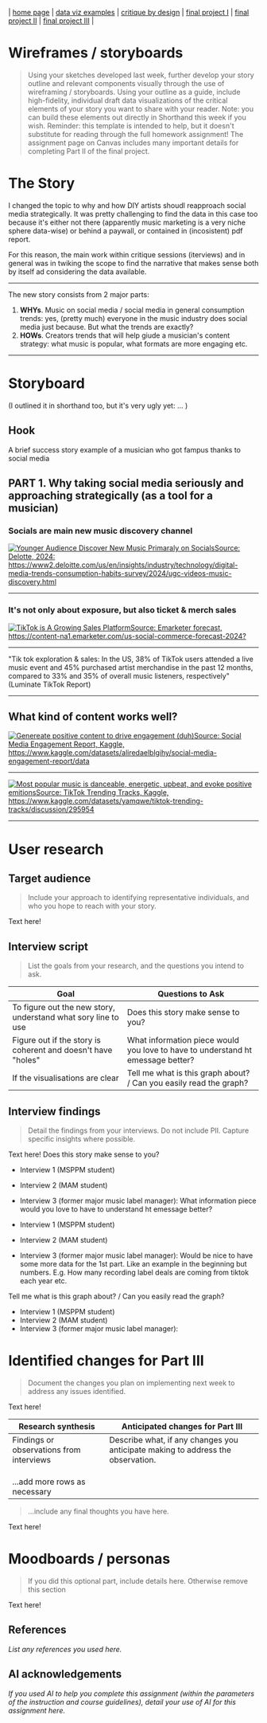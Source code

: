 | [home page](https://cmustudent.github.io/tswd-portfolio-templates/) | [data viz examples](dataviz-examples) | [critique by design](critique-by-design) | [final project I](final-project-part-one) | [final project II](final-project-part-two) | [final project III](final-project-part-three) |

# Wireframes / storyboards
> Using your sketches developed last week, further develop your story outline and relevant components visually through the use of wireframing / storyboards. Using your outline as a guide, include high-fidelity, individual draft data visualizations of the critical elements of your story you want to share with your reader. Note: you can build these elements out directly in Shorthand this week if you wish.  Reminder: this template is intended to help, but it doesn't substitute for reading through the full homework assignment!  The assignment page on Canvas includes many important details for completing Part II of the final project. 

# The Story

I changed the topic to why and how DIY artists shoudl reapproach social media strategically. It was pretty challenging to find the data in this case too because it's either not there (apparently music marketing is a very niche sphere data-wise) or behind a paywall, or contained in (incosistent) pdf report.

For this reason, the main work within critique sessions (iterviews) and in general was in twiking the scope to find the narrative that makes sense both by itself ad considering the data available.

***

The new story consists from 2 major parts:

1. **WHYs**. Music on social media / social media in general consumption trends: yes, (pretty much) everyone in the music industry does social media just because. But what the trends are exactly?
2. **HOWs**. Creators trends that will help giude a musician's content strategy: what music is popular, what formats are more engaging etc.

***

# Storyboard

(I outlined it in shorthand too, but it's very ugly yet: ... )

## Hook
A brief success story example of a musician who got fampus thanks to social media

## **PART 1**. Why taking social media seriously and approaching strategically (as a tool for a musician)

### Socials are main new music discovery channel

<div class='tableauPlaceholder' id='viz1740109768570' style='position: relative'><noscript><a href='#'><img alt='Younger Audience Discover New Music Primaraly on SocialsSource: Delotte, 2024: https:&#47;&#47;www2.deloitte.com&#47;us&#47;en&#47;insights&#47;industry&#47;technology&#47;digital-media-trends-consumption-habits-survey&#47;2024&#47;ugc-videos-music-discovery.html  ' src='https:&#47;&#47;public.tableau.com&#47;static&#47;images&#47;Bo&#47;Book1_17401097440170&#47;Sheet1&#47;1_rss.png' style='border: none' /></a></noscript><object class='tableauViz'  style='display:none;'><param name='host_url' value='https%3A%2F%2Fpublic.tableau.com%2F' /> <param name='embed_code_version' value='3' /> <param name='site_root' value='' /><param name='name' value='Book1_17401097440170&#47;Sheet1' /><param name='tabs' value='no' /><param name='toolbar' value='yes' /><param name='static_image' value='https:&#47;&#47;public.tableau.com&#47;static&#47;images&#47;Bo&#47;Book1_17401097440170&#47;Sheet1&#47;1.png' /> <param name='animate_transition' value='yes' /><param name='display_static_image' value='yes' /><param name='display_spinner' value='yes' /><param name='display_overlay' value='yes' /><param name='display_count' value='yes' /><param name='language' value='en-US' /><param name='filter' value='publish=yes' /></object></div>                
<script type='text/javascript'>                    
  var divElement = document.getElementById('viz1740109768570');                    
  var vizElement = divElement.getElementsByTagName('object')[0];                    
  vizElement.style.width='100%';vizElement.style.height=(divElement.offsetWidth*0.75)+'px';                    
  var scriptElement = document.createElement('script');                    
  scriptElement.src = 'https://public.tableau.com/javascripts/api/viz_v1.js';                    
  vizElement.parentNode.insertBefore(scriptElement, vizElement);                
</script>

***

### It's not only about exposure, but also ticket & merch sales

<div class='tableauPlaceholder' id='viz1740112007682' style='position: relative'><noscript><a href='#'><img alt='TikTok is A Growing Sales PlatformSource: Emarketer forecast, https:&#47;&#47;content-na1.emarketer.com&#47;us-social-commerce-forecast-2024?    ' src='https:&#47;&#47;public.tableau.com&#47;static&#47;images&#47;Ti&#47;TikTokisaGrowingSalesPlatform&#47;Sheet2&#47;1_rss.png' style='border: none' /></a></noscript><object class='tableauViz'  style='display:none;'><param name='host_url' value='https%3A%2F%2Fpublic.tableau.com%2F' /> <param name='embed_code_version' value='3' /> <param name='site_root' value='' /><param name='name' value='TikTokisaGrowingSalesPlatform&#47;Sheet2' /><param name='tabs' value='no' /><param name='toolbar' value='yes' /><param name='static_image' value='https:&#47;&#47;public.tableau.com&#47;static&#47;images&#47;Ti&#47;TikTokisaGrowingSalesPlatform&#47;Sheet2&#47;1.png' /> <param name='animate_transition' value='yes' /><param name='display_static_image' value='yes' /><param name='display_spinner' value='yes' /><param name='display_overlay' value='yes' /><param name='display_count' value='yes' /><param name='language' value='en-US' /><param name='filter' value='publish=yes' /></object></div>                
<script type='text/javascript'>                    
  var divElement = document.getElementById('viz1740112007682');                    
  var vizElement = divElement.getElementsByTagName('object')[0];                    
  vizElement.style.width='100%';vizElement.style.height=(divElement.offsetWidth*0.75)+'px';                    
  var scriptElement = document.createElement('script');                    
  scriptElement.src = 'https://public.tableau.com/javascripts/api/viz_v1.js';                   
  vizElement.parentNode.insertBefore(scriptElement, vizElement);               
</script>

***

"Tik tok exploration & sales: In the US, 38% of TikTok users attended a live music event and 45% purchased artist merchandise in the past 12 months, compared to 33% and 35% of overall music listeners, respectively" (Luminate TikTok Report)

***

## What kind of content works well?


<div class='tableauPlaceholder' id='viz1740116342870' style='position: relative'><noscript><a href='#'><img alt='Genereate positive content to drive engagement (duh)Source: Social Media Engagement Report, Kaggle, https:&#47;&#47;www.kaggle.com&#47;datasets&#47;aliredaelblgihy&#47;social-media-engagement-report&#47;data  ' src='https:&#47;&#47;public.tableau.com&#47;static&#47;images&#47;En&#47;EngagementSentiment&#47;Sheet3&#47;1_rss.png' style='border: none' /></a></noscript><object class='tableauViz'  style='display:none;'><param name='host_url' value='https%3A%2F%2Fpublic.tableau.com%2F' /> <param name='embed_code_version' value='3' /> <param name='site_root' value='' /><param name='name' value='EngagementSentiment&#47;Sheet3' /><param name='tabs' value='no' /><param name='toolbar' value='yes' /><param name='static_image' value='https:&#47;&#47;public.tableau.com&#47;static&#47;images&#47;En&#47;EngagementSentiment&#47;Sheet3&#47;1.png' /> <param name='animate_transition' value='yes' /><param name='display_static_image' value='yes' /><param name='display_spinner' value='yes' /><param name='display_overlay' value='yes' /><param name='display_count' value='yes' /><param name='language' value='en-US' /><param name='filter' value='publish=yes' /></object></div>                
<script type='text/javascript'>                    
  var divElement = document.getElementById('viz1740116342870');                    
  var vizElement = divElement.getElementsByTagName('object')[0];                    
  vizElement.style.width='100%';vizElement.style.height=(divElement.offsetWidth*0.75)+'px';                    
  var scriptElement = document.createElement('script');                    
  scriptElement.src = 'https://public.tableau.com/javascripts/api/viz_v1.js';                    
  vizElement.parentNode.insertBefore(scriptElement, vizElement);                
</script>

***

<div class='tableauPlaceholder' id='viz1740117354852' style='position: relative'><noscript><a href='#'><img alt='Most popular music is danceable, energetic, upbeat, and evoke positive emitionsSource: TikTok Trending Tracks, Kaggle, https:&#47;&#47;www.kaggle.com&#47;datasets&#47;yamqwe&#47;tiktok-trending-tracks&#47;discussion&#47;295954  ' src='https:&#47;&#47;public.tableau.com&#47;static&#47;images&#47;ti&#47;tiktoktrackstrends&#47;Sheet4&#47;1_rss.png' style='border: none' /></a></noscript><object class='tableauViz'  style='display:none;'><param name='host_url' value='https%3A%2F%2Fpublic.tableau.com%2F' /> <param name='embed_code_version' value='3' /> <param name='site_root' value='' /><param name='name' value='tiktoktrackstrends&#47;Sheet4' /><param name='tabs' value='no' /><param name='toolbar' value='yes' /><param name='static_image' value='https:&#47;&#47;public.tableau.com&#47;static&#47;images&#47;ti&#47;tiktoktrackstrends&#47;Sheet4&#47;1.png' /> <param name='animate_transition' value='yes' /><param name='display_static_image' value='yes' /><param name='display_spinner' value='yes' /><param name='display_overlay' value='yes' /><param name='display_count' value='yes' /><param name='language' value='en-US' /><param name='filter' value='publish=yes' /></object></div>                
<script type='text/javascript'>                    
  var divElement = document.getElementById('viz1740117354852');                    
  var vizElement = divElement.getElementsByTagName('object')[0];                    
  vizElement.style.width='100%';vizElement.style.height=(divElement.offsetWidth*0.75)+'px';                    
  var scriptElement = document.createElement('script');                    
  scriptElement.src = 'https://public.tableau.com/javascripts/api/viz_v1.js';                    
  vizElement.parentNode.insertBefore(scriptElement, vizElement);                
</script>

***

# User research 

## Target audience
> Include your approach to identifying representative individuals, and who you hope to reach with your story. 

Text here!

## Interview script
> List the goals from your research, and the questions you intend to ask. 

| Goal | Questions to Ask |
|------|------------------|
|  To figure out the new story, understand what sory line to use    | Does this story make sense to you?|
|     Figure out if the story is coherent and doesn't have "holes" | What information piece would you love to have to understand ht emessage better?|
|If the visualisations are clear      | Tell me what is this graph about? / Can you easily read the graph?|

## Interview findings
> Detail the findings from your interviews.  Do not include PII.  Capture specific insights where possible.

Text here!
Does this story make sense to you?
- Interview 1 (MSPPM student)
- Interview 2 (MAM student)
- Interview 3 (former major music label manager):
What information piece would you love to have to understand ht emessage better?

- Interview 1 (MSPPM student)
- Interview 2 (MAM student)
- Interview 3 (former major music label manager): Would be nice to have some more data for the 1st part. Like an example in the beginning but numbers. E.g. How many recording label deals are coming from tiktok each year etc.

Tell me what is this graph about? / Can you easily read the graph?
- Interview 1 (MSPPM student)
- Interview 2 (MAM student)
- Interview 3 (former major music label manager):

# Identified changes for Part III
> Document the changes you plan on implementing next week to address any issues identified.  

Text here!

| Research synthesis                       | Anticipated changes for Part III                                                |
|------------------------------------------|---------------------------------------------------------------------------------|
| Findings or observations from interviews | Describe what, if any changes you anticipate making to address the observation. |
|                                          |                                                                                 |
|                                          |                                                                                 |
|                                          |                                                                                 |
| ...add more rows as necessary            |                                                                                 |

> ...include any final thoughts you have here. 

Text here!

# Moodboards / personas
> If you did this optional part, include details here.  Otherwise remove this section

Text here!

## References
_List any references you used here._

## AI acknowledgements
_If you used AI to help you complete this assignment (within the parameters of the instruction and course guidelines), detail your use of AI for this assignment here._

